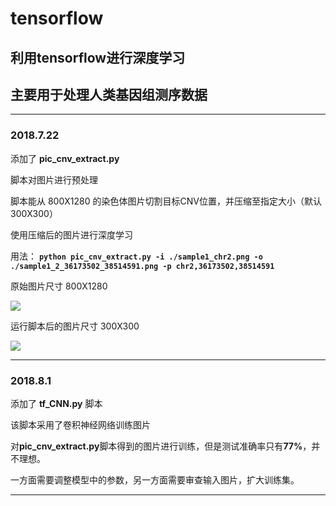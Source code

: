 #  tensorflow

##  利用tensorflow进行深度学习
##  主要用于处理人类基因组测序数据

----------------------------------------------------------
### 2018.7.22

添加了 **pic\_cnv\_extract.py**

脚本对图片进行预处理

脚本能从 800X1280 的染色体图片切割目标CNV位置，并压缩至指定大小（默认300X300）

使用压缩后的图片进行深度学习

用法：
    **`python pic_cnv_extract.py -i ./sample1_chr2.png -o ./sample1_2_36173502_38514591.png -p chr2,36173502,38514591`**


原始图片尺寸 800X1280

![](https://i.imgur.com/6OwC4v9.png)

运行脚本后的图片尺寸 300X300

![](https://i.imgur.com/WX5dJOM.png)

----------------------------------------------------------
### 2018.8.1

添加了 **tf_CNN.py** 脚本

该脚本采用了卷积神经网络训练图片

对**pic\_cnv\_extract.py**脚本得到的图片进行训练，但是测试准确率只有**77%**，并不理想。

一方面需要调整模型中的参数，另一方面需要审查输入图片，扩大训练集。


----------------------------------------------------------

